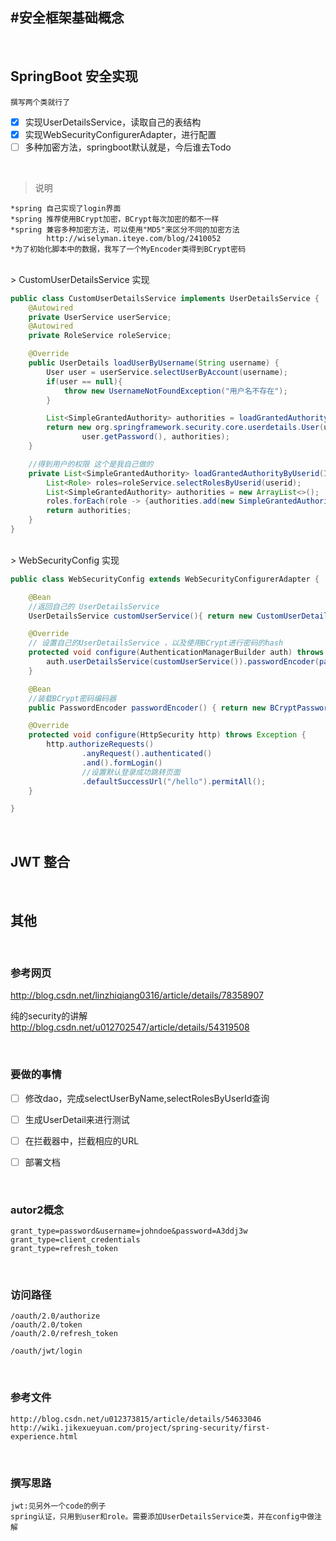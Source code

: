 


#安全框架基础概念
---

<br>

## SpringBoot 安全实现
`撰写两个类就行了`

- [x] 实现UserDetailsService，读取自己的表结构
- [x] 实现WebSecurityConfigurerAdapter，进行配置
- [ ] 多种加密方法，springboot默认就是，今后谁去Todo

<br>

>说明

    *spring 自己实现了login界面
    *spring 推荐使用BCrypt加密，BCrypt每次加密的都不一样
    *spring 兼容多种加密方法，可以使用"MD5"来区分不同的加密方法
            http://wiselyman.iteye.com/blog/2410052
    *为了初始化脚本中的数据，我写了一个MyEncoder类得到BCrypt密码
            
<br>
> CustomUserDetailsService 实现

```Java
public class CustomUserDetailsService implements UserDetailsService {
    @Autowired
    private UserService userService;
    @Autowired
    private RoleService roleService;

    @Override
    public UserDetails loadUserByUsername(String username) {
        User user = userService.selectUserByAccount(username);
        if(user == null){
            throw new UsernameNotFoundException("用户名不存在");
        }

        List<SimpleGrantedAuthority> authorities = loadGrantedAuthorityByUserid(user.getUserId());
        return new org.springframework.security.core.userdetails.User(user.getUsername(),
                user.getPassword(), authorities);
    }

    //得到用户的权限 这个是我自己做的
    private List<SimpleGrantedAuthority> loadGrantedAuthorityByUserid(Integer userid){
        List<Role> roles=roleService.selectRolesByUserid(userid);
        List<SimpleGrantedAuthority> authorities = new ArrayList<>();
        roles.forEach(role -> {authorities.add(new SimpleGrantedAuthority(role.getRolename()));});
        return authorities;
    }
}

```
<br>
> WebSecurityConfig 实现

```Java
public class WebSecurityConfig extends WebSecurityConfigurerAdapter {

    @Bean
    //返回自己的 UserDetailsService
    UserDetailsService customUserService(){ return new CustomUserDetailsService(); }

    @Override
    // 设置自己的UserDetailsService ，以及使用BCrypt进行密码的hash
    protected void configure(AuthenticationManagerBuilder auth) throws Exception {
        auth.userDetailsService(customUserService()).passwordEncoder(passwordEncoder());
    }

    @Bean
    //装载BCrypt密码编码器
    public PasswordEncoder passwordEncoder() { return new BCryptPasswordEncoder(); }

    @Override
    protected void configure(HttpSecurity http) throws Exception {
        http.authorizeRequests()
                .anyRequest().authenticated()
                .and().formLogin()
                //设置默认登录成功跳转页面
                .defaultSuccessUrl("/hello").permitAll();
    }

}
```



<br>

## JWT 整合

<br>

## 其他

<br>

### 参考网页

http://blog.csdn.net/linzhiqiang0316/article/details/78358907

纯的security的讲解
http://blog.csdn.net/u012702547/article/details/54319508

<br>

### 要做的事情

- [ ] 修改dao，完成selectUserByName,selectRolesByUserId查询
- [ ] 生成UserDetail来进行测试
- [ ] 在拦截器中，拦截相应的URL
- [ ] 部署文档


<br>


### autor2概念

    grant_type=password&username=johndoe&password=A3ddj3w
    grant_type=client_credentials
    grant_type=refresh_token

<br>
    
### 访问路径

    /oauth/2.0/authorize
    /oauth/2.0/token
    /oauth/2.0/refresh_token
    
    /oauth/jwt/login       

<br>

### 参考文件

    http://blog.csdn.net/u012373815/article/details/54633046
    http://wiki.jikexueyuan.com/project/spring-security/first-experience.html

<br>
    
### 撰写思路

    jwt:见另外一个code的例子
    spring认证，只用到user和role。需要添加UserDetailsService类，并在config中做注解
    
    
    